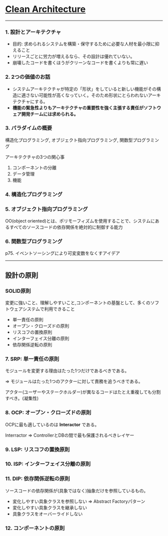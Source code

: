 # [Clean Architecture](https://www.amazon.co.jp/-/en/Robert-C-Martin/dp/4048930656)
******

### 1. 設計とアーキテクチャ
- 目的: 求められるシステムを構築・保守するために必要な人材を最小限に抑えること
- リリースごとに労力が増えるなら、その設計は優れていない。
- 崩壊したコードを書くほうがクリーンなコードを書くよりも常に遅い

### 2. 2つの価値のお話
- システムアーキテクチャが特定の「形状」をしていると新しい機能がその構造に適さない可能性が高くなっていく。そのため形状にとらわれないアーキテクチャにする。
- **機能の緊急性よりもアーキテクチャの重要性を強く主張する責任がソフトウェア開発チームには求められる。**

### 3. パラダイムの概要
構造化プログラミング, オブジェクト指向プログラミング, 関数型プログラミング

アーキテクチャの3つの関心事
1. コンポーネントの分離
2. データ管理
3. 機能

### 4. 構造化プログラミング
### 5. オブジェクト指向プログラミング
OO(object oriented)とは、ポリモーフィズムを使用することで、システムにあるすべてのソースコードの依存関係を絶対的に制御する能力

### 6. 関数型プログラミング
p75. イベントソーシングにより可変変数をなくすアイデア
******

## 設計の原則
### SOLID原則
変更に強いこと、理解しやすいこと,コンポーネントの基盤として、多くのソフトウェアシステムで利用できること

- 単一責任の原則
- オープン・クローズドの原則
- リスコフの置換原則
- インターフェイス分離の原則
- 依存関係逆転の原則

### 7. SRP: 単一責任の原則
モジュールを変更する理由はたった1つだけであるべきである。

=> モジュールはたった1つのアクターに対して責務を追うべきである。

アクター(ユーザーやステークホルダー)が異なるコードはたとえ重複しても分割すべき。(凝集性)

### 8. OCP: オープン・クローズドの原則
OCPに最も適しているのは **Interactor** である。

Interractor => ControllerとDBの間で最も保護されるべきレイヤー

### 9. LSP: リスコフの置換原則
### 10. ISP: インターフェイス分離の原則
### 11. DIP: 依存関係逆転の原則
ソースコードの依存関係が(具象ではなく)抽象だけを参照しているもの。
- 変化しやすい具象クラスを参照しない => Abstract Factoryパターン
- 変化しやすい具象クラスを継承しない
- 具象クラスをオーバーライドしない

### 12. コンポーネントの原則

